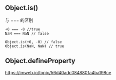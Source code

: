 ## Object.is()
与 === 的区别
```
+0 === -0 //true
NaN === NaN // false

Object.is(+0, -0) // false
Object.is(NaN, NaN) // true
```

## Object.defineProperty
https://imweb.io/topic/56d40adc0848801a4ba198ce